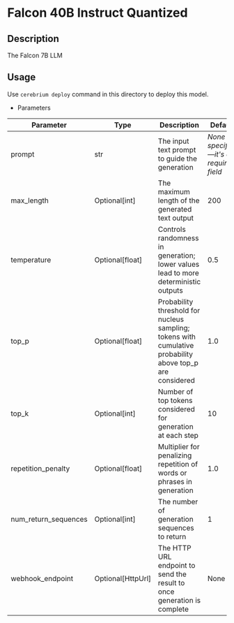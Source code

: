# Falcon 40B Instruct Quantized

## Description
The Falcon 7B LLM

## Usage
Use `cerebrium deploy` command in this directory to deploy this model.

- Parameters

| Parameter | Type | Description | Default |
| --- | --- | --- | --- |
| prompt | str | The input text prompt to guide the generation | *None specified—it's a required field* |
| max_length | Optional[int] | The maximum length of the generated text output | 200 |
| temperature | Optional[float] | Controls randomness in generation; lower values lead to more deterministic outputs | 0.5 |
| top_p | Optional[float] | Probability threshold for nucleus sampling; tokens with cumulative probability above top_p are considered | 1.0 |
| top_k | Optional[int] | Number of top tokens considered for generation at each step | 10 |
| repetition_penalty | Optional[float] | Multiplier for penalizing repetition of words or phrases in generation | 1.0 |
| num_return_sequences | Optional[int] | The number of generation sequences to return | 1 |
| webhook_endpoint | Optional[HttpUrl] | The HTTP URL endpoint to send the result to once generation is complete | None |